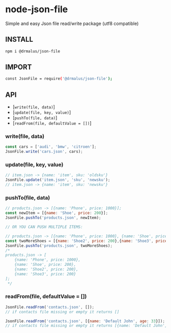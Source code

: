 # node-json-file
Simple and easy Json file read/write package (utf8 compatible)

INSTALL
---
```bash
npm i @drmalus/json-file
```

IMPORT
---
```bash
const JsonFile = require('@drmalus/json-file');
```



API
---

* [`write(file, data)`]
* [`update(file, key, value)`]
* [`pushTo(file, data)`]
* [`readFrom(file, defaultValue = [])`]

### write(file, data)
```js
const cars = ['audi', 'bmw', 'citroen'];
JsonFile.write('cars.json', cars);
```

### update(file, key, value)
```js
// item.json -> {name: 'item', sku: 'oldsku'}
JsonFile.update('item.json', 'sku', 'newsku'); 
// item.json -> {name: 'item', sku: 'newsku'}
```

### pushTo(file, data)
```js
// products.json -> [{name: 'Phone', price: 1000}];
const newItem = [{name: 'Shoe', price: 200}];
JsonFile.pushTo('products.json', newItem);

// OR YOU CAN PUSH MULTIPLE ITEMS:

// products.json -> [{name: 'Phone', price: 1000}, {name: 'Shoe', price: 200}];
const twoMoreShoes = [{name: 'Shoe2', price: 200},{name: 'Shoe3', price: 200}];
JsonFile.pushTo('products.json', twoMoreShoes);
/* 
products.json -> [
    {name: 'Phone', price: 1000},
    {name: 'Shoe', price: 200},
    {name: 'Shoe2', price: 200},
    {name: 'Shoe3', price: 200}
];
 */

```

### readFrom(file, defaultValue = [])
```js
JsonFile.readFrom('contacts.json', []); 
// if contacts file missing or empty it returns []

JsonFile.readFrom('contacts.json', [{name: 'Default John', age: 33}]); 
// if contacts file missing or empty it returns [{name: 'Default John', age: 33}]
```
